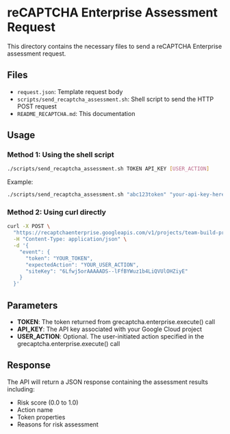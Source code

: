 # reCAPTCHA Enterprise Assessment Request

This directory contains the necessary files to send a reCAPTCHA Enterprise assessment request.

## Files
- `request.json`: Template request body
- `scripts/send_recaptcha_assessment.sh`: Shell script to send the HTTP POST request
- `README_RECAPTCHA.md`: This documentation

## Usage

### Method 1: Using the shell script
```bash
./scripts/send_recaptcha_assessment.sh TOKEN API_KEY [USER_ACTION]
```

Example:
```bash
./scripts/send_recaptcha_assessment.sh "abc123token" "your-api-key-here" "login"
```

### Method 2: Using curl directly
```bash
curl -X POST \
  "https://recaptchaenterprise.googleapis.com/v1/projects/team-build-pro-1754320634605/assessments?key=YOUR_API_KEY" \
  -H "Content-Type: application/json" \
  -d '{
    "event": {
      "token": "YOUR_TOKEN",
      "expectedAction": "YOUR_USER_ACTION",
      "siteKey": "6Lfwj5orAAAAADS--lFfBYWuz1b4LiQVUlOHZiyE"
    }
  }'
```

## Parameters
- **TOKEN**: The token returned from grecaptcha.enterprise.execute() call
- **API_KEY**: The API key associated with your Google Cloud project
- **USER_ACTION**: Optional. The user-initiated action specified in the grecaptcha.enterprise.execute() call

## Response
The API will return a JSON response containing the assessment results including:
- Risk score (0.0 to 1.0)
- Action name
- Token properties
- Reasons for risk assessment

